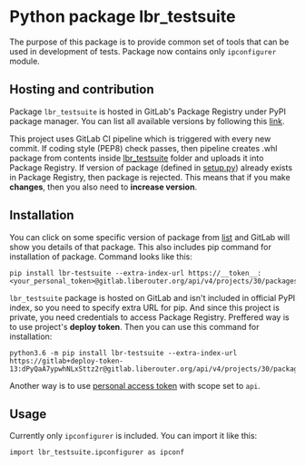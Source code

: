 # Python package lbr_testsuite

The purpose of this package is to provide common set of tools
that can be used in development of tests. Package now contains
only `ipconfigurer` module.

## Hosting and contribution

Package `lbr_testsuite` is hosted in GitLab's Package Registry
under PyPI package manager. You can list all available versions
by following this [link](https://gitlab.liberouter.org/tmc/testsuite/-/packages).

This project uses GitLab CI pipeline which is triggered
with every new commit. If coding style (PEP8) check passes, then
pipeline creates .whl package from contents inside [lbr_testsuite](./lbr_testsuite)
folder and uploads it into Package Registry. If version of package
(defined in [setup.py](./setup.py)) already exists in Package Registry, then
package is rejected. This means that if you make **changes**, then
you also need to **increase version**.


## Installation

You can click on some specific version of package from [list](https://gitlab.liberouter.org/tmc/testsuite/-/packages)
and GitLab will show you details of that package. This also
includes pip command for installation of package. Command looks like this:

```
pip install lbr-testsuite --extra-index-url https://__token__:<your_personal_token>@gitlab.liberouter.org/api/v4/projects/30/packages/pypi/simple
```

`lbr_testsuite` package is hosted on GitLab and isn't
included in official PyPI index, so you need to specify extra URL
for pip. And since this project is private, you need credentials
to access Package Registry. Preffered way is to use project's
**deploy token**. Then you can use this command for installation:

```
python3.6 -m pip install lbr-testsuite --extra-index-url https://gitlab+deploy-token-13:dPyQaA7ypwhNLxSttz2r@gitlab.liberouter.org/api/v4/projects/30/packages/pypi/simple
```

Another way is to use [personal access token](https://docs.gitlab.com/ee/user/profile/personal_access_tokens.html) with
scope set to `api`.


## Usage

Currently only `ipconfigurer` is included. You can import it like this:

```
import lbr_testsuite.ipconfigurer as ipconf
```
